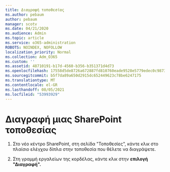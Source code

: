 ```yaml
---
title: Διαγραφή τοποθεσίας
ms.author: pebaum
author: pebaum
manager: scotv
ms.date: 04/21/2020
ms.audience: Admin
ms.topic: article
ms.service: o365-administration
ROBOTS: NOINDEX, NOFOLLOW
localization_priority: Normal
ms.collection: Adm_O365
ms.custom: ''
ms.assetid: 48710191-b17d-4560-b356-b351371d4d73
ms.openlocfilehash: 17558d5de8726a672887fd810760eade9528e5779edec0c98735df17d1e5ccc3
ms.sourcegitcommit: b5f7da89a650d2915dc652449623c78be6247175
ms.translationtype: MT
ms.contentlocale: el-GR
ms.lasthandoff: 08/05/2021
ms.locfileid: "53993929"
---
```

# <a name="delete-a-sharepoint-site"></a>Διαγραφή μιας SharePoint τοποθεσίας

1. Στο νέο κέντρο SharePoint, στη σελίδα "Τοποθεσίες", κάντε κλικ στο πλαίσιο ελέγχου δίπλα στην τοποθεσία που θέλετε να διαγράψετε.
    
2. Στη γραμμή εργαλείων της κορδέλας, κάντε κλικ στην **επιλογή "Διαγραφή".**
    

